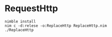 # RequestHttp
```shell
nimble install
nim c -d:relese -o:ReplaceHttp ReplaceHttp.nim
./ReplaceHttp
```
